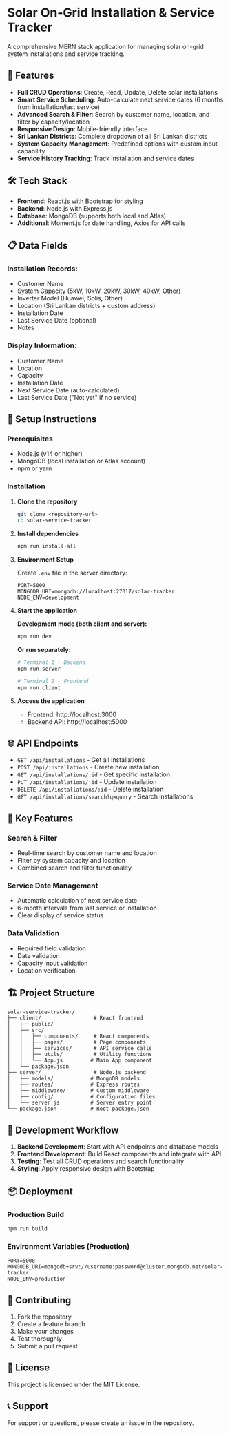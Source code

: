 # Solar On-Grid Installation & Service Tracker

A comprehensive MERN stack application for managing solar on-grid system installations and service tracking.

## 🚀 Features

- **Full CRUD Operations**: Create, Read, Update, Delete solar installations
- **Smart Service Scheduling**: Auto-calculate next service dates (6 months from installation/last service)
- **Advanced Search & Filter**: Search by customer name, location, and filter by capacity/location
- **Responsive Design**: Mobile-friendly interface
- **Sri Lankan Districts**: Complete dropdown of all Sri Lankan districts
- **System Capacity Management**: Predefined options with custom input capability
- **Service History Tracking**: Track installation and service dates

## 🛠️ Tech Stack

- **Frontend**: React.js with Bootstrap for styling
- **Backend**: Node.js with Express.js
- **Database**: MongoDB (supports both local and Atlas)
- **Additional**: Moment.js for date handling, Axios for API calls

## 📋 Data Fields

### Installation Records:
- Customer Name
- System Capacity (5kW, 10kW, 20kW, 30kW, 40kW, Other)
- Inverter Model (Huawei, Solis, Other)
- Location (Sri Lankan districts + custom address)
- Installation Date
- Last Service Date (optional)
- Notes

### Display Information:
- Customer Name
- Location
- Capacity
- Installation Date
- Next Service Date (auto-calculated)
- Last Service Date ("Not yet" if no service)

## 🔧 Setup Instructions

### Prerequisites
- Node.js (v14 or higher)
- MongoDB (local installation or Atlas account)
- npm or yarn

### Installation

1. **Clone the repository**
   ```bash
   git clone <repository-url>
   cd solar-service-tracker
   ```

2. **Install dependencies**
   ```bash
   npm run install-all
   ```

3. **Environment Setup**
   
   Create `.env` file in the server directory:
   ```env
   PORT=5000
   MONGODB_URI=mongodb://localhost:27017/solar-tracker
   NODE_ENV=development
   ```

4. **Start the application**
   
   **Development mode (both client and server):**
   ```bash
   npm run dev
   ```
   
   **Or run separately:**
   ```bash
   # Terminal 1 - Backend
   npm run server
   
   # Terminal 2 - Frontend
   npm run client
   ```

5. **Access the application**
   - Frontend: http://localhost:3000
   - Backend API: http://localhost:5000

## 🌐 API Endpoints

- `GET /api/installations` - Get all installations
- `POST /api/installations` - Create new installation
- `GET /api/installations/:id` - Get specific installation
- `PUT /api/installations/:id` - Update installation
- `DELETE /api/installations/:id` - Delete installation
- `GET /api/installations/search?q=query` - Search installations

## 📱 Key Features

### Search & Filter
- Real-time search by customer name and location
- Filter by system capacity and location
- Combined search and filter functionality

### Service Date Management
- Automatic calculation of next service date
- 6-month intervals from last service or installation
- Clear display of service status

### Data Validation
- Required field validation
- Date validation
- Capacity input validation
- Location verification

## 🏗️ Project Structure

```
solar-service-tracker/
├── client/                 # React frontend
│   ├── public/
│   ├── src/
│   │   ├── components/     # React components
│   │   ├── pages/          # Page components
│   │   ├── services/       # API service calls
│   │   ├── utils/          # Utility functions
│   │   └── App.js         # Main App component
│   └── package.json
├── server/                 # Node.js backend
│   ├── models/            # MongoDB models
│   ├── routes/            # Express routes
│   ├── middleware/        # Custom middleware
│   ├── config/            # Configuration files
│   └── server.js          # Server entry point
└── package.json           # Root package.json
```

## 🔄 Development Workflow

1. **Backend Development**: Start with API endpoints and database models
2. **Frontend Development**: Build React components and integrate with API
3. **Testing**: Test all CRUD operations and search functionality
4. **Styling**: Apply responsive design with Bootstrap

## 📦 Deployment

### Production Build
```bash
npm run build
```

### Environment Variables (Production)
```env
PORT=5000
MONGODB_URI=mongodb+srv://username:password@cluster.mongodb.net/solar-tracker
NODE_ENV=production
```

## 🤝 Contributing

1. Fork the repository
2. Create a feature branch
3. Make your changes
4. Test thoroughly
5. Submit a pull request

## 📄 License

This project is licensed under the MIT License.

## 📞 Support

For support or questions, please create an issue in the repository.
